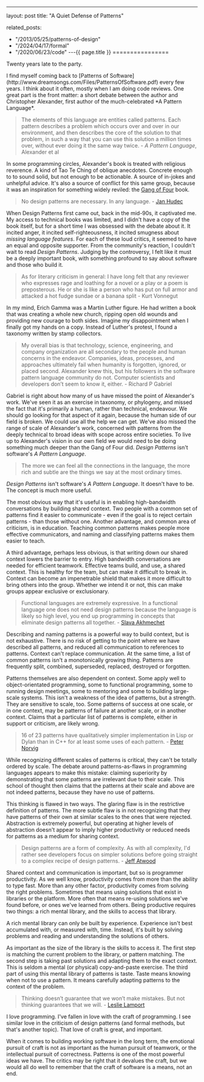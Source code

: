 ---
layout: post
title: "A Quiet Defense of Patterns"



related_posts:
  - "/2013/05/25/patterns-of-design"
  - "/2024/04/17/formal"
  - "/2020/06/23/code"
---{{ page.title }}
================

<p class="meta">Twenty years late to the party.</p>
I find myself coming back to [Patterns of Software](http://www.dreamsongs.com/Files/PatternsOfSoftware.pdf) every few years. I think about it often, mostly when I am doing code reviews. One great part is the front matter: a short debate between the author and Christopher Alexander, first author of the much-celebrated *A Pattern Language*.

> The elements of this language are entities called patterns. Each pattern describes a problem which occurs over and over in our environment, and then describes the core of the solution to that problem, in such a way that you can use this solution a million times over, without ever doing it the same way twice. - *A Pattern Language*, Alexander et al

In some programming circles, Alexander's book is treated with religious reverence. A kind of Tao Te Ching of oblique anecdotes. Concrete enough to to sound solid, but not enough to be actionable. A source of in-jokes and unhelpful advice. It's also a source of conflict for this same group, because it was an inspiration for something widely reviled: the [Gang of Four](http://en.wikipedia.org/wiki/Design_Patterns) book.

> No design patterns are necessary. In any language. - [Jan Hudec](http://programmers.stackexchange.com/a/157946/92093)

When Design Patterns first came out, back in the mid-90s, it captivated me. My access to technical books was limited, and I didn't have a copy of the book itself, but for a short time I was obsessed with the debate about it. It incited anger, it incited self-righteousness, it incited smugness about *missing language features*. For each of these loud critics, it seemed to have an equal and opposite supporter. From the community's reaction, I couldn't wait to read *Design Patterns*. Judging by the controversy, I felt like it must be a deeply important book, with something profound to say about software and those who build it.

> As for literary criticism in general: I have long felt that any reviewer who expresses rage and loathing for a novel or a play or a poem is preposterous. He or she is like a person who has put on full armor and attacked a hot fudge sundae or a banana split - Kurt Vonnegut

In my mind, Erich Gamma was a Martin Luther figure. He had written a book that was creating a whole new church, ripping open old wounds and providing new courage to both sides. Imagine my disappointment when I finally got my hands on a copy. Instead of Luther's protest, I found a taxonomy written by stamp collectors.

> My overall bias is that technology, science, engineering, and company organization are all secondary to the people and human concerns in the endeavor. Companies, ideas, processes, and approaches ultimately fail when humanity is forgotten, ignored, or placed second. Alexander knew this, but his followers in the software pattern language community do not. Computer scientists and developers don’t seem to know it, either. - Richard P Gabriel

Gabriel is right about how many of us have missed the point of Alexander's work. We've seen it as an exercise in taxonomy, or phylogeny, and missed the fact that it's primarily a human, rather than technical, endeavour. We should go looking for that aspect of it again, because the human side of our field is broken. We could use all the help we can get. We've also missed the range of scale of Alexander's work, concerned with patterns from the deeply technical to broad ideas with scope across entire societies. To live up to Alexander's vision in our own field we would need to be doing something much deeper than the Gang of Four did. *Design Patterns* isn't software's *A Pattern Language*.

> The more we can feel all the connections in the language, the more rich and subtle are the things we say at the most ordinary times.

*Design Patterns* isn't software's *A Pattern Language*. It doesn't have to be. The concept is much more useful.

The most obvious way that it's useful is in enabling high-bandwidth conversations by building shared context. Two people with a common set of patterns find it easier to communicate - even if the goal is to reject certain patterns - than those without one. Another advantage, and common area of criticism, is in education. Teaching common patterns makes people more effective communicators, and naming and classifying patterns makes them easier to teach.

A third advantage, perhaps less obvious, is that writing down our shared context lowers the barrier to entry. High bandwidth conversations are needed for efficient teamwork. Effective teams build, and use, a shared context. This is healthy for the team, but can make it difficult to break in. Context can become an impenetrable shield that makes it more difficult to bring others into the group. Whether we intend it or not, this can make groups appear exclusive or exclusionary.

> Functional languages are extremely expressive. In a functional language one does not need design patterns because the language is likely so high level, you end up programming in concepts that eliminate design patterns all together. - [Slava Akhmechet](http://www.defmacro.org/ramblings/fp.html)

Describing and naming patterns is a powerful way to build context, but is not exhaustive. There is no risk of getting to the point where we have described all patterns, and reduced all communication to references to patterns. Context can't replace communication. At the same time, a list of common patterns isn't a monotonically growing thing. Patterns are frequently split, combined, superseded, replaced, destroyed or forgotten.

Patterns themselves are also dependent on context. Some apply well to object-orientated programming, some to functional programming, some to running design meetings, some to mentoring and some to building large-scale systems. This isn't a weakness of the idea of patterns, but a strength. They are sensitive to scale, too. Some patterns of success at one scale, or in one context, may be patterns of failure at another scale, or in another context. Claims that a particular list of patterns is complete, either in support or criticism, are likely wrong.

> 16 of 23 patterns have qualitatively simpler implementation in Lisp or Dylan than in C++ for at least some uses of each pattern. - [Peter Norvig](http://norvig.com/design-patterns/design-patterns.pdf)

While recognizing different scales of patterns is critical, they can't be totally ordered by scale. The debate around patterns-as-flaws in programming languages appears to make this mistake: claiming superiority by demonstrating that some patterns are irrelevant due to their scale. This school of thought then claims that the patterns at their scale and above are not indeed patterns, because they have no use of patterns.

This thinking is flawed in two ways. The glaring flaw is in the restrictive definition of patterns. The more subtle flaw is in not recognizing that they have patterns of their own at similar scales to the ones that were rejected. Abstraction is extremely powerful, but operating at higher levels of abstraction doesn't appear to imply higher productivity or reduced needs for patterns as a medium for sharing context.

> Design patterns are a form of complexity. As with all complexity, I'd rather see developers focus on simpler solutions before going straight to a complex recipe of design patterns. - [Jeff Atwood](http://blog.codinghorror.com/rethinking-design-patterns/)

Shared context and communication is important, but so is programmer productivity. As we well know, productivity comes from more than the ability to type fast. More than any other factor, productivity comes from solving the right problems. Sometimes that means using solutions that exist in libraries or the platform. More often that means re-using solutions we've found before, or ones we've learned from others. Being productive requires two things: a rich mental library, and the skills to access that library.

A rich mental library can only be built by experience. Experience isn't best accumulated with, or measured with, time. Instead, it's built by solving problems and reading and understanding the solutions of others.

As important as the size of the library is the skills to access it. The first step is matching the current problem to the library, or pattern matching. The second step is taking past solutions and adapting them to the exact context. This is seldom a mental (or physical) copy-and-paste exercise. The third part of using this mental library of patterns is taste. Taste means knowing when not to use a pattern. It means carefully adapting patterns to the context of the problem.

> Thinking doesn’t guarantee that we won’t make mistakes. But not thinking guarantees that we will. - [Leslie Lamport](http://www.wired.com/2013/01/code-bugs-programming-why-we-need-specs/)

I love programming. I've fallen in love with the craft of programming. I see similar love in the criticism of design patterns (and formal methods, but that's another topic). That love of craft is great, and important.

When it comes to building working software in the long term, the emotional pursuit of craft is not as important as the human pursuit of teamwork, or the intellectual pursuit of correctness. Patterns is one of the most powerful ideas we have. The critics may be right that it devalues the craft, but we would all do well to remember that the craft of software is a means, not an end.
